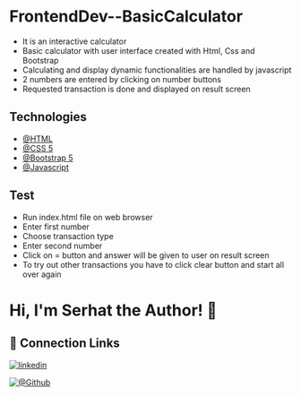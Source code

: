 # FrontendDev--BasicCalculator

- It is an interactive calculator
- Basic calculator with user interface created with Html, Css and Bootstrap
- Calculating and display dynamic functionalities are handled by javascript
- 2 numbers are entered by clicking on number buttons
- Requested transaction is done and displayed on result screen


## Technologies

- [@HTML](https://developer.mozilla.org/en-US/docs/Learn/Getting_started_with_the_web/HTML_basics)
- [@CSS 5](https://developer.mozilla.org/en-US/docs/Web/CSS)
- [@Bootstrap 5](https://getbootstrap.com/docs/5.0/getting-started/introduction/)
- [@Javascript](https://developer.mozilla.org/en-US/docs/Web/JavaScript)

## Test
- Run index.html file on web browser
- Enter first number
- Choose transaction type
- Enter second number
- Click on = button and answer will be given to user on result screen
- To try out other transactions you have to click clear button and start all over again


# Hi, I'm Serhat the Author! 👋


## 🔗 Connection Links

[![linkedin](https://img.shields.io/badge/linkedin-0A66C2?style=for-the-badge&logo=linkedin&logoColor=white)](https://www.linkedin.com/in/serhatkumas/)

[![@Github](https://img.shields.io/badge/github-0A66C2?style=for-the-badge&logo=github&logoColor=white)](https://www.github.com/serhatkumas)

